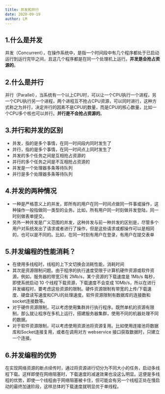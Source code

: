 ```yaml
---
title: 并发和并行
date: 2020-09-19
author: LM
---
```


## 1.什么是并发

并发（Concurrent），在操作系统中，是指一个时间段中有几个程序都处于已启动运行到运行完毕之间，且这几个程序都是在同一个处理机上运行。**并发是会抢占资源的**。

## 2.什么是并行

并行（Parallel），当系统有一个以上CPU时，可以让一个CPU执行一个进程，另一个CPU执行另一个进程，两个进程互不抢占CPU资源，可以同时进行，这种方式称之为并行，决定并行的因素不是CPU的数量，而是CPU的核心数量，比如一个CPU多个核也可以并行。**并行是不会抢占资源的**。

## 3.并行和并发的区别

- 并发，指的是多个事情，在同一时间段内同时发生了
- 并行，指的是多个事情，在同一时间点上同时发生了
- 并发的多个任务之间是互相抢占资源的
- 并行的多个任务之间是不互相抢占资源的
- 并发是一个处理器多条等待队列
- 并行是多个处理器多条等待队列

## 4.并发的两种情况

- 一种是严格意义上的并发，即所有的用户在同一时间点做同一件事或操作，这种操作一般指做同一类型的业务。比如，所有用户同一时刻做并发登陆，同一时刻做表单提交。
- 另外一种并发是广义范围的并发，这种并发与前一种并发的区别是，尽管多个用户对系统发出了请求或者进行了操作，但是这些请求或都操作可以是相同的，也可以是不同的。比如，在同一时刻有用户在登录，有用户在提交表单

## 5.并发编程的性能消耗？

- 在使用多线程时，线程的上下文切换会消耗性能，消耗时间
- 其次是资源限制问题。由于程序的执行速度受限于计算机硬件资源或软件资源。例如，服务器的带宽只有 2Mb/s，某个资源的下载速度是 1Mb/s 每秒，即使系统启动 10 个线程下载资源，下载速度不会变成 10Mb/s，所以在进行并发编程时，要考虑这些资源的限制。硬件资源限制有带宽的上传/下载速度、硬盘读写速度和CPU的处理速度。软件资源限制有数据库的连接数和socket连接数等。
- 对于硬件资源限制，可以考虑使用集群并行执行程序。既然单机的资源有限制，那么就让程序在多机上运行，搭建服务器集群，使用不同的机器处理不同的数据。
- 对于软件资源限制，可以考虑使用资源池将资源复用。比如使用连接池将数据库和Socket连接复用，或者在调用对方 webservice 接口获取数据时，只建立一个连接。

## 6.并发编程的优势

在实现网络资源的断点续传时，通过将资源进行切分为不同大小的任务，启动多线程下载。这样即使在网络阻塞时，下载速度的减速效果也没这么明显。这便是多线程的优势，即使一个线程由于网络阻塞被卡住，但可能会有另一个线程正处在慢启动的最终加速阶段，这样总体的下载速度就明显优于单线程。